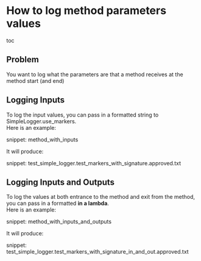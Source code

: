 # How to log method parameters values

toc

## Problem

You want to log what the parameters are that a method receives at the method start (and end)

## Logging Inputs
To log the input values, you can pass in a formatted string to SimpleLogger.use_markers.  
Here is an example:

snippet: method_with_inputs

It will produce:  

snippet: test_simple_logger.test_markers_with_signature.approved.txt

## Logging Inputs and Outputs
To log the values at both entrance to the method and exit from the method, you can pass in a formatted **in a lambda**.  
Here is an example:

snippet: method_with_inputs_and_outputs

It will produce:  

snippet: test_simple_logger.test_markers_with_signature_in_and_out.approved.txt